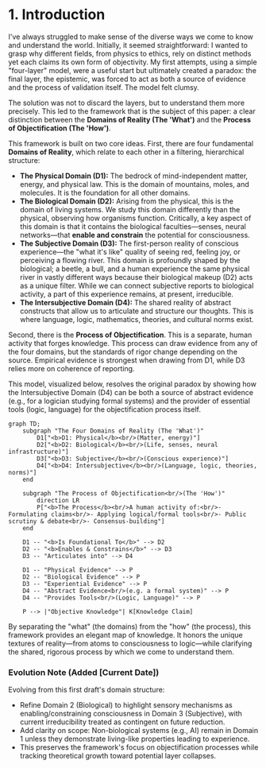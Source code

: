 # 1. Introduction

I've always struggled to make sense of the diverse ways we come to know and understand the world. Initially, it seemed straightforward: I wanted to grasp why different fields, from physics to ethics, rely on distinct methods yet each claims its own form of objectivity. My first attempts, using a simple "four-layer" model, were a useful start but ultimately created a paradox: the final layer, the epistemic, was forced to act as both a source of evidence and the process of validation itself. The model felt clumsy.

The solution was not to discard the layers, but to understand them more precisely. This led to the framework that is the subject of this paper: a clear distinction between the **Domains of Reality (The 'What')** and the **Process of Objectification (The 'How')**.

This framework is built on two core ideas. First, there are four fundamental **Domains of Reality**, which relate to each other in a filtering, hierarchical structure:

*   **The Physical Domain (D1):** The bedrock of mind-independent matter, energy, and physical law. This is the domain of mountains, moles, and molecules. It is the foundation for all other domains.
*   **The Biological Domain (D2):** Arising from the physical, this is the domain of living systems. We study this domain differently than the physical, observing how organisms function. Critically, a key aspect of this domain is that it contains the biological faculties—senses, neural networks—that **enable and constrain** the potential for consciousness.
*   **The Subjective Domain (D3):** The first-person reality of conscious experience—the "what it's like" quality of seeing red, feeling joy, or perceiving a flowing river. This domain is profoundly shaped by the biological; a beetle, a bull, and a human experience the same physical river in vastly different ways because their biological makeup (D2) acts as a unique filter. While we can connect subjective reports to biological activity, a part of this experience remains, at present, irreducible.
*   **The Intersubjective Domain (D4):** The shared reality of abstract constructs that allow us to articulate and structure our thoughts. This is where language, logic, mathematics, theories, and cultural norms exist.

Second, there is the **Process of Objectification**. This is a separate, human activity that forges knowledge. This process can draw evidence from any of the four domains, but the standards of rigor change depending on the source. Empirical evidence is strongest when drawing from D1, while D3 relies more on coherence of reporting.

This model, visualized below, resolves the original paradox by showing how the Intersubjective Domain (D4) can be both a source of abstract evidence (e.g., for a logician studying formal systems) and the provider of essential tools (logic, language) for the objectification process itself.

```mermaid
graph TD;
    subgraph "The Four Domains of Reality (The 'What')"
        D1["<b>D1: Physical</b><br/>(Matter, energy)"]
        D2["<b>D2: Biological</b><br/>(Life, senses, neural infrastructure)"]
        D3["<b>D3: Subjective</b><br/>(Conscious experience)"]
        D4["<b>D4: Intersubjective</b><br/>(Language, logic, theories, norms)"]
    end

    subgraph "The Process of Objectification<br/>(The 'How')"
        direction LR
        P["<b>The Process</b><br/>A human activity of:<br/>- Formulating claims<br/>- Applying logical/formal tools<br/>- Public scrutiny & debate<br/>- Consensus-building"]
    end

    D1 -- "<b>Is Foundational To</b>" --> D2
    D2 -- "<b>Enables & Constrains</b>" --> D3
    D3 -- "Articulates into" --> D4
    
    D1 -- "Physical Evidence" --> P
    D2 -- "Biological Evidence" --> P
    D3 -- "Experiential Evidence" --> P
    D4 -- "Abstract Evidence<br/>(e.g. a formal system)" --> P
    D4 -- "Provides Tools<br/>(Logic, Language)" --> P
    
    P --> |"Objective Knowledge"| K[Knowledge Claim]
```

By separating the "what" (the domains) from the "how" (the process), this framework provides an elegant map of knowledge. It honors the unique textures of reality—from atoms to consciousness to logic—while clarifying the shared, rigorous process by which we come to understand them. 

### Evolution Note (Added [Current Date])
Evolving from this first draft's domain structure:
- Refine Domain 2 (Biological) to highlight sensory mechanisms as enabling/constraining consciousness in Domain 3 (Subjective), with current irreducibility treated as contingent on future reduction.
- Add clarity on scope: Non-biological systems (e.g., AI) remain in Domain 1 unless they demonstrate living-like properties leading to experience.
- This preserves the framework's focus on objectification processes while tracking theoretical growth toward potential layer collapses. 